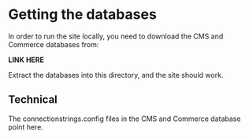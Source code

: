 # Getting the databases
In order to run the site locally, you need to download the CMS and Commerce databases from:

**LINK HERE**

Extract the databases into this directory, and the site should work.

## Technical
The connectionstrings.config files in the CMS and Commerce database point here.



